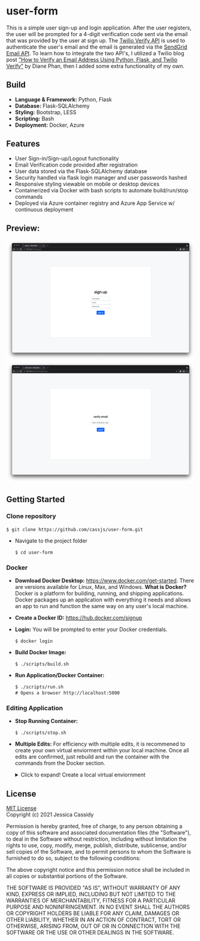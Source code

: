 # **user-form**

This is a simple user sign-up and login application. After the user registers, the user will be prompted for a 4-digit verification code sent via the email that was provided by the user at sign up. The [Twilio Verify API](https://www.twilio.com/verify) is used to authenticate the user's email and the email is generated via the [SendGrid Email API](https://sendgrid.com/). To learn how to integrate the two API's, I utilized a Twilio blog post ["How to Verify an Email Address Using Python, Flask, and Twilio Verify"](https://www.twilio.com/blog/verify-email-address-python-flask-twilio-verify) by Diane Phan, then I added some extra functionality of my own.

## **Build**
- **Language & Framework:** Python, Flask
- **Database:** Flask-SQLAlchemy
- **Styling:** Bootstrap, LESS
- **Scripting:** Bash
- **Deployment:** Docker, Azure

## **Features**
- User Sign-in/Sign-up/Logout functionality
- Email Verification code provided after registration
- User data stored via the Flask-SQLAlchemy database
- Security handled via flask login manager and user passwords hashed
- Responsive styling viewable on mobile or desktop devices
- Containerized via Docker with bash scripts to automate build/run/stop commands
- Deployed via Azure container registry and Azure App Service w/ continuous deployment

## **Preview:**
<img src="static/userform-demo1.png" width="880px" target="_blank">\
<img src="static/userform-demo2.png" width="880px" target="_blank">

## **Getting Started**

### **Clone repository**

    $ git clone https://github.com/cassjs/user-form.git

* Navigate to the project folder

      $ cd user-form
      
### **Docker**

* **Download Docker Desktop:** https://www.docker.com/get-started. There are versions available for Linux, Max, and Windows. **What is Docker?** Docker is a platform for building, running, and shipping applications. Docker packages up an application with everything it needs and allows an app to run and function the same way on any user's local machine.

* **Create a Docker ID:** https://hub.docker.com/signup

* **Login:** You will be prompted to enter your Docker credentials.
      
      $ docker login
      
* **Build Docker Image:** 
      
      $ ./scripts/build.sh
      
* **Run Application/Docker Container:**
      
      $ ./scripts/run.sh
      # Opens a browser http://localhost:5000

### **Editing Application**
* **Stop Running Container:** 

      $ ./scripts/stop.sh  
      
* **Multiple Edits:** For efficiency with multiple edits, it is recommened to create your own virtual enviorment within your local machine. Once all edits are confirmed, just rebuild and run the container with the commands from the Docker section. 

	<details>
		<summary>Click to expand! Create a local virtual enviornment</summary>

	* Create a new virtual environment

	      #conda
	      $ conda create -n myenv python=3.8

		or

	      #venv
	      $ python -m venv myenv

	### **Activate virtual environment**

	* Activate your new virtual environment

	      #conda
	      $ conda activate myenv

		or

	      #venv (Windows)
	      $ myenv/Scripts/activate    

		or

	      #venv (Mac / Unix / WSL)
	      $ source myenv/bin/activate

	### **Install requirements.txt**

	* Install the required packages

	      $ pip install -r requirements.txt

	### **FLASK_ENV Variable**

	* Set the flask environment

	      #Windows
	      $ set FLASK_ENV=app.py

		or

	      #Mac / Unix / WSL
	      $ export FLASK_ENV=app.py


	### **Run application**

	* Run the app using Flask

	      $ flask run

	</details>

## **License**

[MIT License](https://opensource.org/licenses/MIT)\
Copyright (c) 2021 Jessica Cassidy

Permission is hereby granted, free of charge, to any person obtaining a copy of this software and associated documentation files (the "Software"), to deal in the Software without restriction, including without limitation the rights to use, copy, modify, merge, publish, distribute, sublicense, and/or sell copies of the Software, and to permit persons to whom the Software is furnished to do so, subject to the following conditions:

The above copyright notice and this permission notice shall be included in all copies or substantial portions of the Software.

THE SOFTWARE IS PROVIDED "AS IS", WITHOUT WARRANTY OF ANY KIND, EXPRESS OR IMPLIED, INCLUDING BUT NOT LIMITED TO THE WARRANTIES OF MERCHANTABILITY, FITNESS FOR A PARTICULAR PURPOSE AND NONINFRINGEMENT. IN NO EVENT SHALL THE AUTHORS OR COPYRIGHT HOLDERS BE LIABLE FOR ANY CLAIM, DAMAGES OR OTHER LIABILITY, WHETHER IN AN ACTION OF CONTRACT, TORT OR OTHERWISE, ARISING FROM, OUT OF OR IN CONNECTION WITH THE SOFTWARE OR THE USE OR OTHER DEALINGS IN THE SOFTWARE.

